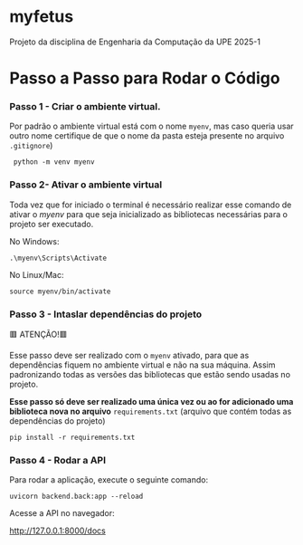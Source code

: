 # myfetus
Projeto da disciplina de Engenharia da Computação da UPE 2025-1


# Passo a Passo para Rodar o Código


### Passo 1 - Criar o  ambiente virtual.
Por padrão o ambiente virtual está com o nome `myenv`, mas caso queria usar outro nome certifique de que o nome da pasta esteja presente no arquivo `.gitignore`)
```
 python -m venv myenv
```
### Passo 2- Ativar o ambiente virtual
Toda vez que for iniciado o terminal é necessário realizar esse comando de ativar o *myenv* para que seja inicializado as bibliotecas necessárias para o projeto ser executado. 

No Windows:

```
.\myenv\Scripts\Activate

```
No Linux/Mac:
```
source myenv/bin/activate

```
### Passo 3 - Intaslar dependências do projeto
🟥 ATENÇÃO!🟥

Esse passo deve ser realizado com o `myenv` ativado, para que as dependências fiquem no ambiente virtual e não na sua máquina. Assim padronizando todas as versões das bibliotecas que estão sendo usadas no projeto.

**Esse passo só deve ser realizado uma única vez ou ao for adicionado uma biblioteca nova no arquivo** `requirements.txt` (arquivo que contém todas as dependências do projeto)
```
pip install -r requirements.txt
```

### Passo 4 - Rodar a API

Para rodar a aplicação, execute o seguinte comando:
```
uvicorn backend.back:app --reload

```
Acesse a API no navegador:

http://127.0.0.1:8000/docs

